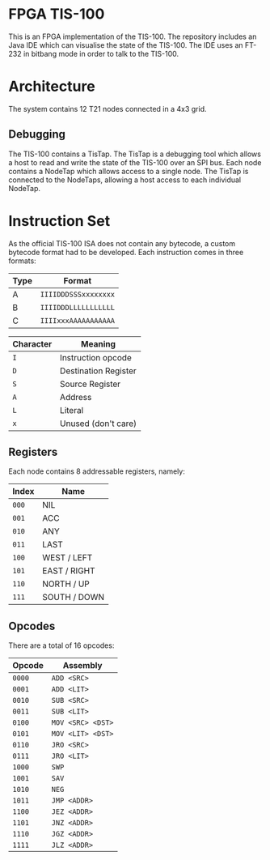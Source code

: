 # FPGA TIS-100
This is an FPGA implementation of the TIS-100. The repository includes an Java
IDE which can visualise the state of the TIS-100.
The IDE uses an FT-232 in bitbang mode in order to talk to the TIS-100.

# Architecture
The system contains 12 T21 nodes connected in a 4x3 grid.

## Debugging
The TIS-100 contains a TisTap. The TisTap is a debugging tool which allows a
host to read and write the state of the TIS-100 over an SPI bus. Each node
contains a NodeTap which allows access to a single node. The TisTap is
connected to the NodeTaps, allowing a host access to each individual NodeTap.

# Instruction Set
As the official TIS-100 ISA does not contain any bytecode, a custom bytecode
format had to be developed.
Each instruction comes in three formats:

|Type| Format               |
|----|----------------------|
| A  | `IIIIDDDSSSxxxxxxxx` |
| B  | `IIIIDDDLLLLLLLLLLL` |
| C  | `IIIIxxxAAAAAAAAAAA` |

| Character | Meaning              |
|-----------|----------------------|
| `I`       | Instruction opcode   |
| `D`       | Destination Register |
| `S`       | Source Register      |
| `A`       | Address              |
| `L`       | Literal              |
| `x`       | Unused (don't care)  |

## Registers
Each node contains 8 addressable registers, namely:

| Index | Name         |
|-------|--------------|
| `000` | NIL          |
| `001` | ACC          |
| `010` | ANY          |
| `011` | LAST         |
| `100` | WEST / LEFT  |
| `101` | EAST / RIGHT |
| `110` | NORTH / UP   |
| `111` | SOUTH / DOWN |

## Opcodes
There are a total of 16 opcodes:

| Opcode | Assembly          |
|--------|-------------------|
| `0000` | `ADD <SRC>`       |
| `0001` | `ADD <LIT>`       |
| `0010` | `SUB <SRC>`       |
| `0011` | `SUB <LIT>`       |
| `0100` | `MOV <SRC> <DST>` |
| `0101` | `MOV <LIT> <DST>` |
| `0110` | `JRO <SRC>`       |
| `0111` | `JRO <LIT>`       |
| `1000` | `SWP`             |
| `1001` | `SAV`             |
| `1010` | `NEG`             |
| `1011` | `JMP <ADDR>`      |
| `1100` | `JEZ <ADDR>`      |
| `1101` | `JNZ <ADDR>`      |
| `1110` | `JGZ <ADDR>`      |
| `1111` | `JLZ <ADDR>`      |
